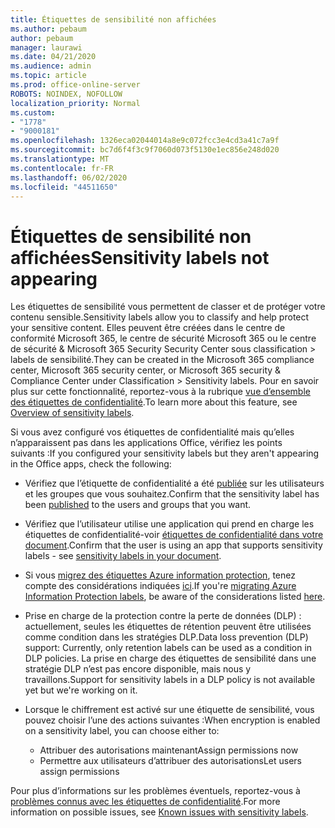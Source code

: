 ```yaml
---
title: Étiquettes de sensibilité non affichées
ms.author: pebaum
author: pebaum
manager: laurawi
ms.date: 04/21/2020
ms.audience: admin
ms.topic: article
ms.prod: office-online-server
ROBOTS: NOINDEX, NOFOLLOW
localization_priority: Normal
ms.custom:
- "1778"
- "9000181"
ms.openlocfilehash: 1326eca02044014a8e9c072fcc3e4cd3a41c7a9f
ms.sourcegitcommit: bc7d6f4f3c9f7060d073f5130e1ec856e248d020
ms.translationtype: MT
ms.contentlocale: fr-FR
ms.lasthandoff: 06/02/2020
ms.locfileid: "44511650"
---
```

# <a name="sensitivity-labels-not-appearing"></a><span data-ttu-id="30d6e-102">Étiquettes de sensibilité non affichées</span><span class="sxs-lookup"><span data-stu-id="30d6e-102">Sensitivity labels not appearing</span></span>

<span data-ttu-id="30d6e-103">Les étiquettes de sensibilité vous permettent de classer et de protéger votre contenu sensible.</span><span class="sxs-lookup"><span data-stu-id="30d6e-103">Sensitivity labels allow you to classify and help protect your sensitive content.</span></span> <span data-ttu-id="30d6e-104">Elles peuvent être créées dans le centre de conformité Microsoft 365, le centre de sécurité Microsoft 365 ou le centre de sécurité & Microsoft 365 Security Security Center sous classification > labels de sensibilité.</span><span class="sxs-lookup"><span data-stu-id="30d6e-104">They can be created in the Microsoft 365 compliance center, Microsoft 365 security center, or Microsoft 365 security & Compliance Center under Classification > Sensitivity labels.</span></span> <span data-ttu-id="30d6e-105">Pour en savoir plus sur cette fonctionnalité, reportez-vous à la rubrique [vue d’ensemble des étiquettes de confidentialité](https://docs.microsoft.com/microsoft-365/compliance/sensitivity-labels).</span><span class="sxs-lookup"><span data-stu-id="30d6e-105">To learn more about this feature, see [Overview of sensitivity labels](https://docs.microsoft.com/microsoft-365/compliance/sensitivity-labels).</span></span>

<span data-ttu-id="30d6e-106">Si vous avez configuré vos étiquettes de confidentialité mais qu’elles n’apparaissent pas dans les applications Office, vérifiez les points suivants :</span><span class="sxs-lookup"><span data-stu-id="30d6e-106">If you configured your sensitivity labels but they aren't appearing in the Office apps, check the following:</span></span>

- <span data-ttu-id="30d6e-107">Vérifiez que l’étiquette de confidentialité a été [publiée](https://docs.microsoft.com/microsoft-365/compliance/sensitivity-labels#what-label-policies-can-do) sur les utilisateurs et les groupes que vous souhaitez.</span><span class="sxs-lookup"><span data-stu-id="30d6e-107">Confirm that the sensitivity label has been [published](https://docs.microsoft.com/microsoft-365/compliance/sensitivity-labels#what-label-policies-can-do) to the users and groups that you want.</span></span>

- <span data-ttu-id="30d6e-108">Vérifiez que l’utilisateur utilise une application qui prend en charge les étiquettes de confidentialité-voir [étiquettes de confidentialité dans votre document](https://support.office.com/article/apply-sensitivity-labels-to-your-documents-and-email-within-office-2f96e7cd-d5a4-403b-8bd7-4cc636bae0f9?#bkmk_whereavailable).</span><span class="sxs-lookup"><span data-stu-id="30d6e-108">Confirm that the user is using an app that supports sensitivity labels - see [sensitivity labels in your document](https://support.office.com/article/apply-sensitivity-labels-to-your-documents-and-email-within-office-2f96e7cd-d5a4-403b-8bd7-4cc636bae0f9?#bkmk_whereavailable).</span></span>

- <span data-ttu-id="30d6e-109">Si vous [migrez des étiquettes Azure information protection](https://docs.microsoft.com/azure/information-protection/configure-policy-migrate-labels), tenez compte des considérations indiquées [ici](https://docs.microsoft.com/azure/information-protection/configure-policy-migrate-labels#considerations-for-unified-labels).</span><span class="sxs-lookup"><span data-stu-id="30d6e-109">If you're [migrating Azure Information Protection labels](https://docs.microsoft.com/azure/information-protection/configure-policy-migrate-labels), be aware of the considerations listed [here](https://docs.microsoft.com/azure/information-protection/configure-policy-migrate-labels#considerations-for-unified-labels).</span></span>

- <span data-ttu-id="30d6e-110">Prise en charge de la protection contre la perte de données (DLP) : actuellement, seules les étiquettes de rétention peuvent être utilisées comme condition dans les stratégies DLP.</span><span class="sxs-lookup"><span data-stu-id="30d6e-110">Data loss prevention (DLP) support: Currently, only retention labels can be used as a condition in DLP policies.</span></span>  <span data-ttu-id="30d6e-111">La prise en charge des étiquettes de sensibilité dans une stratégie DLP n’est pas encore disponible, mais nous y travaillons.</span><span class="sxs-lookup"><span data-stu-id="30d6e-111">Support for sensitivity labels in a DLP policy is not available yet but we're working on it.</span></span>

- <span data-ttu-id="30d6e-112">Lorsque le chiffrement est activé sur une étiquette de sensibilité, vous pouvez choisir l’une des actions suivantes :</span><span class="sxs-lookup"><span data-stu-id="30d6e-112">When encryption is enabled on a sensitivity label, you can choose either to:</span></span>
    - <span data-ttu-id="30d6e-113">Attribuer des autorisations maintenant</span><span class="sxs-lookup"><span data-stu-id="30d6e-113">Assign permissions now</span></span>
    - <span data-ttu-id="30d6e-114">Permettre aux utilisateurs d’attribuer des autorisations</span><span class="sxs-lookup"><span data-stu-id="30d6e-114">Let users assign permissions</span></span>


<span data-ttu-id="30d6e-115">Pour plus d’informations sur les problèmes éventuels, reportez-vous à [problèmes connus avec les étiquettes de confidentialité](https://support.office.com/article/known-issues-with-sensitivity-labels-in-office-b169d687-2bbd-4e21-a440-7da1b2743edc).</span><span class="sxs-lookup"><span data-stu-id="30d6e-115">For more information on possible issues, see [Known issues with sensitivity labels](https://support.office.com/article/known-issues-with-sensitivity-labels-in-office-b169d687-2bbd-4e21-a440-7da1b2743edc).</span></span>